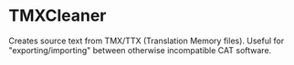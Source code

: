 TMXCleaner
==========

Creates source text from TMX/TTX (Translation Memory files). Useful for "exporting/importing" between otherwise incompatible CAT software.
